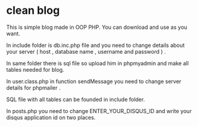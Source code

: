 # clean blog
 
This is simple blog made in OOP PHP. You can download and use as you want.

In include folder is db.inc.php file and you need to change details about your server ( host , database name , username and password ) .

In same folder there is sql file so upload him in phpmyadmin and make all tables needed for blog.

In user.class.php in function sendMessage you need to change server details for phpmailer  .

SQL file with all tables can be founded in include folder.

In posts.php you need to change ENTER_YOUR_DISQUS_ID and write your disqus application id on two places.
